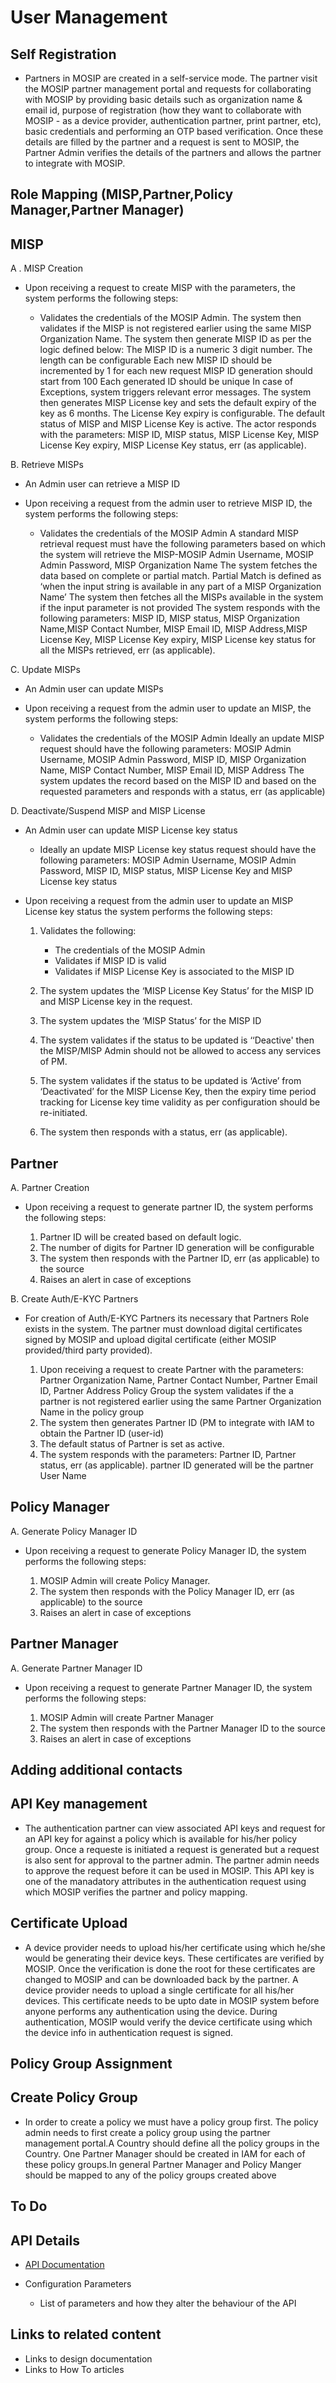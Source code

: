 # User Management

## Self Registration
* Partners in MOSIP are created in a self-service mode. The partner visit the MOSIP partner management portal and requests for collaborating with MOSIP by providing basic details such as organization name & email id, purpose of registration (how they want to collaborate with MOSIP - as a device provider, authentication partner, print partner, etc), basic credentials and performing an OTP based verification.
Once these details are filled by the partner and a request is sent to MOSIP, the Partner Admin verifies the details of the partners and allows the partner to integrate with MOSIP.

## Role Mapping (MISP,Partner,Policy Manager,Partner Manager)
## MISP 
  A . MISP Creation

* Upon receiving a request to create MISP with the parameters, the system performs the following steps:

   * Validates the credentials of the MOSIP Admin.
    The system then validates if the MISP is not registered earlier using the same MISP Organization Name.
    The system then generate MISP ID as per the logic defined below:
        The MISP ID is a numeric 3 digit number. The length can be configurable
        Each new MISP ID should be incremented by 1 for each new request
        MISP ID generation should start from 100
        Each generated ID should be unique
    In case of Exceptions, system triggers relevant error messages.
    The system then generates MISP License key and sets the default expiry of the key as 6 months. The License Key expiry is configurable.
    The default status of MISP and MISP License Key is active.
    The actor responds with the parameters: MISP ID, MISP status, MISP License Key, MISP License Key expiry, MISP License Key status, err (as applicable).

B. Retrieve MISPs

* An Admin user can retrieve a MISP ID

* Upon receiving a request from the admin user to retrieve MISP ID, the system performs the following steps:

    * Validates the credentials of the MOSIP Admin
    A standard MISP retrieval request must have the following parameters based on which the system will retrieve the MISP-MOSIP Admin Username, MOSIP Admin Password, MISP Organization Name
    The system fetches the data based on complete or partial match. Partial Match is defined as ‘when the input string is available in any part of a MISP Organization Name’
    The system then fetches all the MISPs available in the system if the input parameter is not provided
    The system responds with the following parameters: MISP ID, MISP status, MISP Organization Name,MISP Contact Number, MISP Email ID, MISP Address,MISP License Key, MISP License Key expiry, MISP License key status for all the MISPs retrieved, err (as applicable).

C. Update MISPs

* An Admin user can update MISPs
* Upon receiving a request from the admin user to update an MISP, the system performs the following steps:

    * Validates the credentials of the MOSIP Admin
    Ideally an update MISP request should have the following parameters: MOSIP Admin Username, MOSIP Admin Password, MISP ID, MISP Organization Name, MISP Contact Number, MISP Email ID, MISP Address
    The system updates the record based on the MISP ID and based on the requested parameters and responds with a status, err (as applicable)

D. Deactivate/Suspend MISP and MISP License

* An Admin user can update MISP License key status

    * Ideally an update MISP License key status request should have the following parameters: MOSIP Admin Username, MOSIP Admin Password, MISP ID, MISP status, MISP License Key and MISP License key status
* Upon receiving a request from the admin user to update an MISP License key status the system performs the following steps:

    1. Validates the following:

        * The credentials of the MOSIP Admin
        * Validates if MISP ID is valid
        * Validates if MISP License Key is associated to the MISP ID

    2. The system updates the ‘MISP License Key Status’ for the MISP ID and MISP License key in the request.
    3. The system updates the ‘MISP Status’ for the MISP ID
    4. The system validates if the status to be updated is ‘‘Deactive' then the MISP/MISP Admin should not be allowed to access any services of PM.
    5. The system validates if the status to be updated is ‘Active’ from ‘Deactivated’ for the MISP License Key, then the expiry time period tracking for License key time validity as per configuration should be re-initiated.
    6. The system then responds with a status, err (as applicable).

## Partner
A. Partner Creation
* Upon receiving a request to generate partner ID, the system performs the following steps:

    1. Partner ID will be created based on default logic.
    2. The number of digits for Partner ID generation will be configurable
    3. The system then responds with the Partner ID, err (as applicable) to the source
    4. Raises an alert in case of exceptions

B. Create Auth/E-KYC Partners
* For creation of Auth/E-KYC Partners its necessary that Partners Role exists in the system. The partner must download digital certificates signed by MOSIP and upload digital certificate (either MOSIP provided/third party provided).

    1. Upon receiving a request to create Partner with the parameters: Partner Organization Name, Partner Contact Number, Partner Email ID, Partner Address Policy Group the system validates if the a partner is not registered earlier using the same Partner Organization Name in the policy group
    2. The system then generates Partner ID (PM to integrate with IAM to obtain the Partner ID (user-id)
    3. The default status of Partner is set as active.
    4. The system responds with the parameters: Partner ID, Partner status, err (as applicable). partner ID generated will be the partner User Name

## Policy Manager
A. Generate Policy Manager ID
* Upon receiving a request to generate Policy Manager ID, the system performs the following steps:

    1. MOSIP Admin will create Policy Manager.
    2. The system then responds with the Policy Manager ID, err (as applicable) to the source
    3. Raises an alert in case of exceptions

## Partner Manager
A. Generate Partner Manager ID
* Upon receiving a request to generate Partner Manager ID, the system performs the following steps:

    1. MOSIP Admin will create Partner Manager
    2. The system then responds with the Partner Manager ID to the source
    3. Raises an alert in case of exceptions

## Adding additional contacts

## API Key management
* The authentication partner can view associated API keys and request for an API key for against a policy which is available for his/her policy group. Once a requeste is initiated a request is generated but a request is also sent for approval to the partner admin. The partner admin needs to approve the request before it can be used in MOSIP. This API key is one of the manadatory attributes in the authentication request using which MOSIP verifies the partner and policy mapping.

## Certificate Upload
* A device provider needs to upload his/her certificate using which he/she would be generating their device keys. These certificates are verified by MOSIP. Once the verification is done the root for these certificates are changed to MOSIP and can be downloaded back by the partner.
A device provider needs to upload a single certificate for all his/her devices.
This certificate needs to be upto date in MOSIP system before anyone performs any authentication using the device. During authentication, MOSIP would verify the device certificate using which the device info in authentication request is signed.

## Policy Group Assignment
## Create Policy Group
* In order to create a policy we must have a policy group first. The policy admin needs to first create a policy group using the partner management portal.A Country should define all the policy groups in the Country.
One Partner Manager should be created in IAM for each of these policy groups.In general Partner Manager and Policy Manger should be mapped to any of the policy groups created above

## To Do
## API Details
 * [API Documentation](PMS-API-Documentation.md)

* Configuration Parameters
    * List of parameters and how they alter the behaviour of the API

## Links to related content
* Links to design documentation
* Links to How To articles

